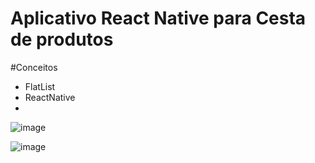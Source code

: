 # Aplicativo React Native para Cesta de produtos


#Conceitos
* FlatList
* ReactNative
* 




![image](https://github.com/valento45/app-cesta-de-produtos/assets/54119744/2972fdd2-1e08-4e97-993a-43e9e82a06af)



![image](https://github.com/valento45/app-cesta-de-produtos/assets/54119744/a7b9e195-4b9b-4a76-8030-c73022972e60)
